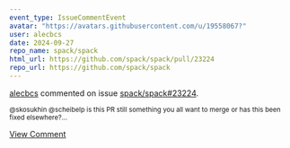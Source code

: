 ```yaml
---
event_type: IssueCommentEvent
avatar: "https://avatars.githubusercontent.com/u/19558067?"
user: alecbcs
date: 2024-09-27
repo_name: spack/spack
html_url: https://github.com/spack/spack/pull/23224
repo_url: https://github.com/spack/spack
---
```


<a href='https://github.com/alecbcs' target='_blank'>alecbcs</a> commented on issue <a href='https://github.com/spack/spack/pull/23224' target='_blank'>spack/spack#23224</a>.

<small>@skosukhin @scheibelp is this PR still something you all want to merge or has this been fixed elsewhere?...</small>

<a href='https://github.com/spack/spack/pull/23224' target='_blank'>View Comment</a>